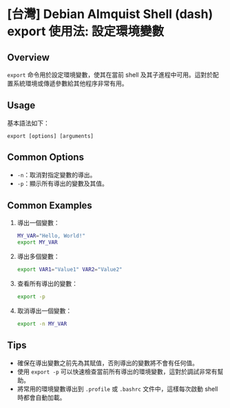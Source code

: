 # [台灣] Debian Almquist Shell (dash) export 使用法: 設定環境變數

## Overview
`export` 命令用於設定環境變數，使其在當前 shell 及其子進程中可用。這對於配置系統環境或傳遞參數給其他程序非常有用。

## Usage
基本語法如下：
```
export [options] [arguments]
```

## Common Options
- `-n`：取消對指定變數的導出。
- `-p`：顯示所有導出的變數及其值。

## Common Examples

1. 導出一個變數：
   ```sh
   MY_VAR="Hello, World!"
   export MY_VAR
   ```

2. 導出多個變數：
   ```sh
   export VAR1="Value1" VAR2="Value2"
   ```

3. 查看所有導出的變數：
   ```sh
   export -p
   ```

4. 取消導出一個變數：
   ```sh
   export -n MY_VAR
   ```

## Tips
- 確保在導出變數之前先為其賦值，否則導出的變數將不會有任何值。
- 使用 `export -p` 可以快速檢查當前所有導出的環境變數，這對於調試非常有幫助。
- 將常用的環境變數導出到 `.profile` 或 `.bashrc` 文件中，這樣每次啟動 shell 時都會自動加載。